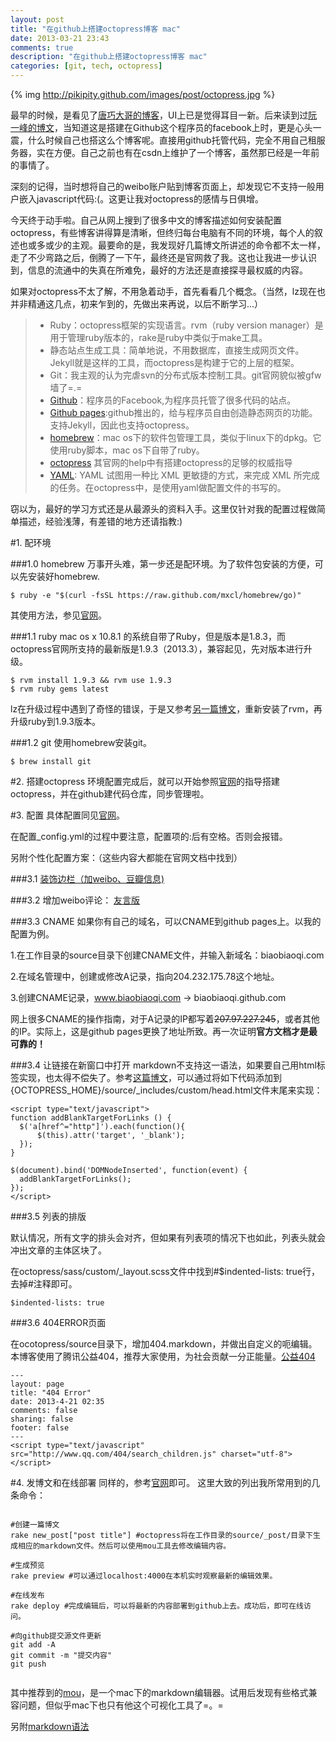 ```yaml
---
layout: post
title: "在github上搭建octopress博客 mac"
date: 2013-03-21 23:43
comments: true
description: "在github上搭建octopress博客 mac"
categories: [git, tech, octopress] 
---
```

{% img http://pikipity.github.com/images/post/octopress.jpg %}

最早的时候，是看见了[唐巧大哥的博客](http://blog.devtang.com/blog/2012/02/10/setup-blog-based-on-github/)，UI上已是觉得耳目一新。后来读到过[阮一峰的博文](http://www.ruanyifeng.com/blog/2012/08/blogging_with_jekyll.html)，当知道这是搭建在Github这个程序员的facebook上时，更是心头一震，什么时候自己也搭这么个博客呢。直接用github托管代码，完全不用自己租服务器，实在方便。自己之前也有在csdn上维护了一个博客，虽然那已经是一年前的事情了。
<!--more-->深刻的记得，当时想将自己的weibo账户贴到博客页面上，却发现它不支持一般用户嵌入javascript代码:(。这更让我对octopress的感情与日俱增。

今天终于动手啦。自己从网上搜到了很多中文的博客描述如何安装配置octopress，有些博客讲得算是清晰，但终归每台电脑有不同的环境，每个人的叙述也或多或少的主观。最要命的是，我发现好几篇博文所讲述的命令都不太一样，走了不少弯路之后，倒腾了一下午，最终还是官网救了我。这也让我进一步认识到，信息的流通中的失真在所难免，最好的方法还是直接探寻最权威的内容。

如果对octopress不太了解，不用急着动手，首先看看几个概念。（当然，lz现在也并非精通这几点，初来乍到的，先做出来再说，以后不断学习...）

>*    Ruby：octopress框架的实现语言。rvm（ruby version manager）是用于管理ruby版本的，rake是ruby中类似于make工具。
>*    静态站点生成工具：简单地说，不用数据库，直接生成网页文件。Jekyll就是这样的工具，而octopress是构建于它的上层的框架。
>*    Git：我主观的认为完虐svn的分布式版本控制工具。git官网貌似被gfw墙了=.=
>*    [Github](https://github.com/)：程序员的Facebook,为程序员托管了很多代码的站点。
>*    [Github pages](https://help.github.com/categories/20/articles):github推出的，给与程序员自由创造静态网页的功能。支持Jekyll，因此也支持octopress。
>*    [homebrew](http://mxcl.github.com/homebrew/ )：mac os下的软件包管理工具，类似于linux下的dpkg。它使用ruby脚本，mac os下自带了ruby。
>*    [octopress](http://octopress.org/) 其官网的help中有搭建octopress的足够的权威指导
>* [YAML](http://www.ibm.com/developerworks/cn/xml/x-cn-yamlintro/): YAML 试图用一种比 XML 更敏捷的方式，来完成 XML 所完成的任务。在octopress中，是使用yaml做配置文件的书写的。

 
窃以为，最好的学习方式还是从最源头的资料入手。这里仅针对我的配置过程做简单描述，经验浅薄，有差错的地方还请指教:)

#1. 配环境

###1.0 homebrew
万事开头难，第一步还是配环境。为了软件包安装的方便，可以先安装好homebrew.

```
$ ruby -e "$(curl -fsSL https://raw.github.com/mxcl/homebrew/go)"
```
	
其使用方法，参见[官网](http://mxcl.github.com/homebrew/)。

###1.1 ruby
mac os x 10.8.1 的系统自带了Ruby，但是版本是1.8.3，而octopress官网所支持的最新版是1.9.3（2013.3），兼容起见，先对版本进行升级。	

```
$ rvm install 1.9.3 && rvm use 1.9.3 
$ rvm ruby gems latest
```


lz在升级过程中遇到了奇怪的错误，于是又参考[另一篇博文](http://wj1s.iteye.com/blog/1118672)，重新安装了rvm，再升级ruby到1.9.3版本。

 
###1.2 git 
使用homebrew安装git。

```
$ brew install git
```

#2. 搭建octopress
环境配置完成后，就可以开始参照[官网](http://octopress.org/help/)的指导搭建octopress，并在github建代码仓库，同步管理啦。

#3. 配置
具体配置同见[官网](http://octopress.org/help/)。

在配置_config.yml的过程中要注意，配置项的:后有空格。否则会报错。

另附个性化配置方案：（这些内容大都能在官网文档中找到）

###3.1 [装饰边栏（加weibo、豆瓣信息)](http://icodeit.org/2012/10/how-to-embed-douban-show-in-your-octopress-site/)

###3.2 增加weibo评论：  [友言版](http://blog.devtang.com/blog/2012/02/10/setup-blog-based-on-github/)

###3.3 CNAME
如果你有自己的域名，可以CNAME到github pages上。以我的配置为例。

1.在工作目录的source目录下创建CNAME文件，并输入新域名：biaobiaoqi.com

2.在域名管理中，创建或修改A记录，指向204.232.175.78这个地址。

3.创建CNAME记录，www.biaobiaoqi.com -> biaobiaoqi.github.com

网上很多CNAME的操作指南，对于A记录的IP都写着~~207.97.227.245~~，或者其他的IP。实际上，这是github pages更换了地址所致。再一次证明**官方文档才是最可靠的！**

###3.4 让链接在新窗口中打开
markdown不支持这一语法，如果要自己用html标签实现，也太得不偿失了。参考[这篇博文](http://www.blogjava.net/lishunli/archive/2013/01/20/394478.html)，可以通过将如下代码添加到 {OCTOPRESS_HOME}/source/_includes/custom/head.html文件末尾来实现：

```
<script type="text/javascript">
function addBlankTargetForLinks () {
  $('a[href^="http"]').each(function(){
      $(this).attr('target', '_blank');
  });
}

$(document).bind('DOMNodeInserted', function(event) {
  addBlankTargetForLinks();
});
</script>
```

###3.5 列表的排版

默认情况，所有文字的排头会对齐，但如果有列表项的情况下也如此，列表头就会冲出文章的主体区块了。

在octopress/sass/custom/_layout.scss文件中找到#$indented-lists: true行，去掉#注释即可。
```
$indented-lists: true
```

###3.6 404ERROR页面

在ocotopress/source目录下，增加404.markdown，并做出自定义的呃编辑。本博客使用了腾讯公益404，推荐大家使用，为社会贡献一分正能量。[公益404](http://www.qq.com/404/)
```
---
layout: page
title: "404 Error"
date: 2013-4-21 02:35
comments: false
sharing: false
footer: false
---
<script type="text/javascript" src="http://www.qq.com/404/search_children.js" charset="utf-8"></script>
```


#4. 发博文和在线部署
同样的，参考[官网](http://octopress.org/help/)即可。
这里大致的列出我所常用到的几条命令：

```

#创建一篇博文
rake new_post["post title"] #octopress将在工作目录的source/_post/目录下生成相应的markdown文件。然后可以使用mou工具去修改编辑内容。

#生成预览
rake preview #可以通过localhost:4000在本机实时观察最新的编辑效果。

#在线发布
rake deploy #完成编辑后，可以将最新的内容部署到github上去。成功后，即可在线访问。

#向github提交源文件更新
git add -A
git commit -m "提交内容"
git push


```

其中推荐到的[mou](http://mouapp.com/)，是一个mac下的markdown编辑器。试用后发现有些格式兼容问题，但似乎mac下也只有他这个可视化工具了=。=

另附[markdown语法](http://wowubuntu.com/markdown/index.html)



